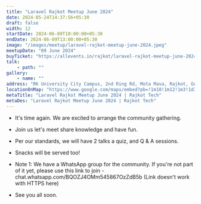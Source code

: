 ```yaml
---
title: "Laravel Rajkot Meetup June 2024"
date: 2024-05-24T14:37:56+05:30
draft: false
width: 12
startDate: 2024-06-09T10:00:00+05:30
endDate: 2024-06-09T13:00:00+05:30
image: "/images/meetup/laravel-rajkot-meetup-june-2024.jpeg"
meetupDate: "09 June 2024"
buyTicket: "https://allevents.in/rajkot/laravel-rajkot-meetup-june-2024/80002513422490"
talk: 
    - path: ""
gallery:
    - name: ""
address: "RK University City Campus, 2nd Ring Rd, Mota Mava, Rajkot, Gujarat 360005, India"
locationOnMap: "https://www.google.com/maps/embed?pb=!1m18!1m12!1m3!1d3692.4238969546304!2d70.75028447511475!3d22.261926944285523!2m3!1f0!2f0!3f0!3m2!1i1024!2i768!4f13.1!3m3!1m2!1s0x3959cbaf9787c173%3A0x8f107a3a70a8ad61!2sRK%20University%20City%20Campus!5e0!3m2!1sen!2sin!4v1703145039679!5m2!1sen!2sin"  
metaTitle: "Laravel Rajkot Meetup June 2024 | Rajkot Tech"
metaDes: "Laravel Rajkot Meetup June 2024 | Rajkot Tech"
---
```


- It's time again. We are excited to arrange the community gathering.

- Join us let's meet share knowledge and have fun.

- Per our standards, we will have 2 talks a quiz, and Q & A sessions.

- Snacks will be served too!

- Note 1: We have a WhatsApp group for the community. If you're not part of it yet, please use this link to join - chat.whatsapp.com/BQOZJ4OMm545867OzZdB5b (Link doesn't work with HTTPS here)

- See you all soon.